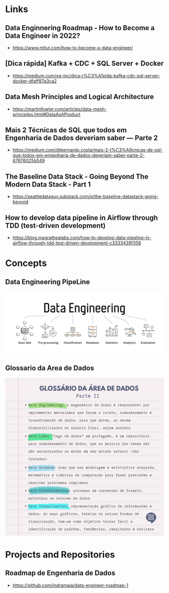 # Links

## Data Enginnering Roadmap - How to Become a Data Engineer in 2022?
-  https://www.mltut.com/how-to-become-a-data-engineer/

## [Dica rápida] Kafka + CDC + SQL Server + Docker
- https://medium.com/xp-inc/dica-r%C3%A1pida-kafka-cdc-sql-server-docker-dfaff87a3ca2

## Data Mesh Principles and Logical Architecture
- https://martinfowler.com/articles/data-mesh-principles.html#DataAsAProduct

## Mais 2 Técnicas de SQL que todos em Engenharia de Dados deveriam saber — Parte 2
- https://medium.com/@bernardo.costa/mais-2-t%C3%A9cnicas-de-sql-que-todos-em-engenharia-de-dados-deveriam-saber-parte-2-67676025b549

## The Baseline Data Stack - Going Beyond The Modern Data Stack - Part 1
- https://seattledataguy.substack.com/p/the-baseline-datastack-going-beyond

## How to develop data pipeline in Airflow through TDD (test-driven development)
- https://blog.magrathealabs.com/how-to-develop-data-pipeline-in-airflow-through-tdd-test-driven-development-c3333439f358

# Concepts

## Data Engineering PipeLine
![](./src/DE_pipeline.jpg)

## Glossario da Area de Dados
![](./src/gloassario_area_dados.jpg)

# Projects and Repositories

## Roadmap de Engenharia de Dados
- https://github.com/indramaia/data-engineer-roadmap-1